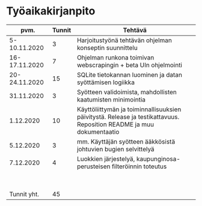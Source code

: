 # Työaikakirjanpito

| pvm.         | Tunnit | Tehtävä                                                                     |
|--------------|--------|-----------------------------------------------------------------------------|
| 5-10.11.2020 | 3      | Harjoitustyönä tehtävän ohjelman konseptin suunnittelu                      |
| 16-17.11.2020| 7      | Ohjelman runkona toimivan webscrapingin + beta UIn ohjelmointi              |
| 20-24.11.2020| 15     | SQLite tietokannan luominen ja datan syöttämisen logiikka                   |
| 31.11.2020   | 3      | Syötteen validoimista, mahdollisten kaatumisten minimointia                 |
| 1.12.2020    | 10     | Käyttöliittymän ja toiminnallisuuksien päivitystä. Release ja testikattavuus. Reposition README ja muu dokumentaatio|
| 5.12.2020    | 3      | mm. Käyttäjän syötteen ääkkösistä johtuvien bugien selvittelyä              |
| 7.12.2020    | 4      | Luokkien järjestelyä, kaupunginosa-perusteisen filteröinnin toteutus        |
|              |        |                                                                             |
|              |        |                                                                             |
|              |        |                                                                             |
|              |        |                                                                             |
|              |        |                                                                             |
|              |        |                                                                             |
|              |        |                                                                             |
|              |        |                                                                             |
| Tunnit yht.  | 45     |                                                                             |
